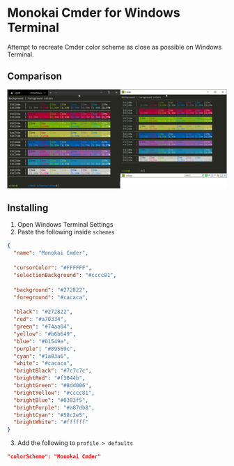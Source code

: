 # Monokai Cmder for Windows Terminal

Attempt to recreate Cmder color scheme as close as possible on Windows Terminal.

## Comparison

![Comparison](./comparison.png "Comparison")

## Installing

1. Open Windows Terminal Settings
2. Paste the following inside `schemes`

```json
{
  "name": "Monokai Cmder",

  "cursorColor": "#FFFFFF",
  "selectionBackground": "#cccc81",

  "background": "#272822",
  "foreground": "#cacaca",

  "black": "#272822",
  "red": "#a70334",
  "green": "#74aa04",
  "yellow": "#b6b649",
  "blue": "#01549e",
  "purple": "#89569c",
  "cyan": "#1a83a6",
  "white": "#cacaca",
  "brightBlack": "#7c7c7c",
  "brightRed": "#f3044b",
  "brightGreen": "#8dd006",
  "brightYellow": "#cccc81",
  "brightBlue": "#0383f5",
  "brightPurple": "#a87db8",
  "brightCyan": "#58c2e5",
  "brightWhite": "#ffffff"
}
```

3. Add the following to `profile > defaults`

```json
"colorScheme": "Monokai Cmder"
```
